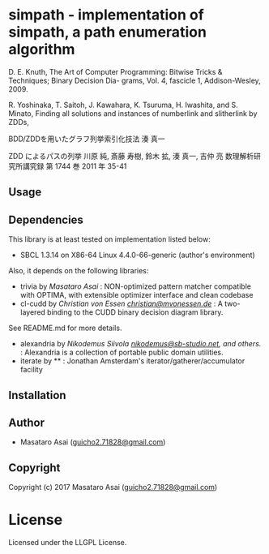 
# simpath - implementation of simpath, a path enumeration algorithm

D. E. Knuth, The Art of Computer Programming:
Bitwise Tricks & Techniques; Binary Decision Dia-
grams, Vol. 4, fascicle 1, Addison-Wesley, 2009.

R. Yoshinaka, T. Saitoh, J. Kawahara, K. Tsuruma,
H. Iwashita, and S. Minato, Finding all solutions and
instances of numberlink and slitherlink by ZDDs,

BDD/ZDDを用いたグラフ列挙索引化技法
湊 真一

ZDD によるパスの列挙
川原 純, 斎藤 寿樹, 鈴木 拡, 湊 真一, 吉仲 亮
数理解析研究所講究録
第 1744 巻 2011 年 35-41

## Usage


## Dependencies
This library is at least tested on implementation listed below:

+ SBCL 1.3.14 on X86-64 Linux 4.4.0-66-generic (author's environment)

Also, it depends on the following libraries:

+ trivia by *Masataro Asai* :
    NON-optimized pattern matcher compatible with OPTIMA, with extensible optimizer interface and clean codebase
+ cl-cudd by *Christian von Essen <christian@mvonessen.de>* :
    A two-layered binding to the CUDD binary decision diagram library.

See README.md for more details.
+ alexandria by *Nikodemus Siivola <nikodemus@sb-studio.net>, and others.* :
    Alexandria is a collection of portable public domain utilities.
+ iterate by ** :
    Jonathan Amsterdam's iterator/gatherer/accumulator facility

## Installation

## Author

* Masataro Asai (guicho2.71828@gmail.com)

## Copyright

Copyright (c) 2017 Masataro Asai (guicho2.71828@gmail.com)

# License

Licensed under the LLGPL License.



